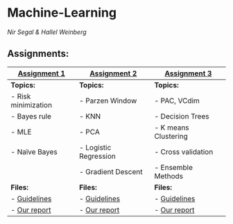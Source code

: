 # Machine-Learning
*Nir Segal & Hallel Weinberg*

## Assignments:

| [Assignment 1](HW1)        | [Assignment 2](HW2)        | [Assignment 3](HW3)         |
|----------------------------|----------------------------|-----------------------------|
| **Topics:**                | **Topics:**                | **Topics:**                 |
| - Risk minimization        | - Parzen Window            | - PAC, VCdim                |
| - Bayes rule               | - KNN                      | - Decision Trees            |
| - MLE                      | - PCA                      | - K means Clustering        |
| - Naïve Bayes              | - Logistic Regression      | - Cross validation          |
|                            | - Gradient Descent         | - Ensemble Methods          |
| **Files:**                 | **Files:**                 | **Files:**                  |
| - [Guidelines](HW1/HW1-ML.pdf)   | - [Guidelines](HW2/HW2-ML.pdf)   | - [Guidelines](HW3/HW3-ML.pdf)   |
| - [Our report](HW1/Report.pdf)   | - [Our report](HW2/Report.pdf)   | - [Our report](HW3/Report.pdf)   |

